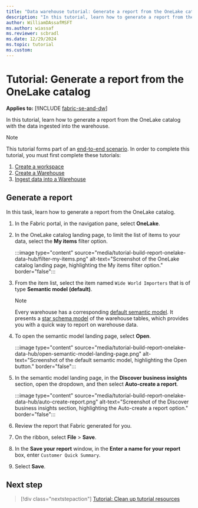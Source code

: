 ```yaml
---
title: "Data warehouse tutorial: Generate a report from the OneLake catalog"
description: "In this tutorial, learn how to generate a report from the OneLake catalog with the data ingested into the warehouse."
author: WilliamDAssafMSFT
ms.author: wiassaf
ms.reviewer: scbradl
ms.date: 12/29/2024
ms.topic: tutorial
ms.custom:
---
```


# Tutorial: Generate a report from the OneLake catalog

**Applies to:** [!INCLUDE [fabric-se-and-dw](includes/applies-to-version/fabric-se-and-dw.md)]

In this tutorial, learn how to generate a report from the OneLake catalog with the data ingested into the warehouse.

> [!NOTE]
> This tutorial forms part of an [end-to-end scenario](tutorial-introduction.md#data-warehouse-end-to-end-scenario). In order to complete this tutorial, you must first complete these tutorials:
>
> 1. [Create a workspace](tutorial-create-workspace.md)
> 1. [Create a Warehouse](tutorial-create-warehouse.md)
> 1. [Ingest data into a Warehouse](tutorial-ingest-data.md)

## Generate a report

In this task, learn how to generate a report from the OneLake catalog.

1. In the Fabric portal, in the navigation pane, select **OneLake**.

1. In the OneLake catalog landing page, to limit the list of items to your data, select the **My items** filter option.

   :::image type="content" source="media/tutorial-build-report-onelake-data-hub/filter-my-items.png" alt-text="Screenshot of the OneLake catalog landing page, highlighting the My items filter option." border="false":::

1. From the item list, select  the item named `Wide World Importers` that is of type **Semantic model (default)**.

   > [!NOTE]
   > Every warehouse has a corresponding [default semantic model](semantic-models.md#understand-whats-in-the-default-power-bi-semantic-model). It presents a [star schema model](dimensional-modeling-overview.md#star-schema-design) of the warehouse tables, which provides you with a quick way to report on warehouse data.

1. To open the semantic model landing page, select **Open**.

   :::image type="content" source="media/tutorial-build-report-onelake-data-hub/open-semantic-model-landing-page.png" alt-text="Screenshot of the default semantic model, highlighting the Open button." border="false":::

1. In the semantic model landing page, in the **Discover business insights** section, open the dropdown, and then select **Auto-create a report**.

   :::image type="content" source="media/tutorial-build-report-onelake-data-hub/auto-create-report.png" alt-text="Screenshot of the Discover business insights section, highlighting the Auto-create a report option." border="false":::

1. Review the report that Fabric generated for you.

1. On the ribbon, select **File** > **Save**.

1. In the **Save your report** window, in the **Enter a name for your report** box, enter `Customer Quick Summary`.

1. Select **Save**.

## Next step

> [!div class="nextstepaction"]
> [Tutorial: Clean up tutorial resources](tutorial-clean-up.md)
